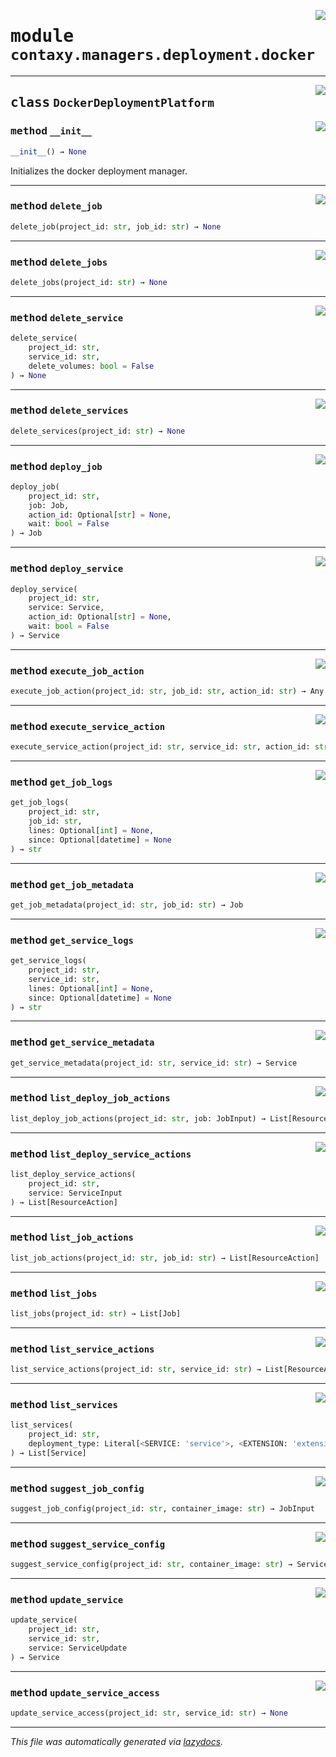 <!-- markdownlint-disable -->

<a href="https://github.com/ml-tooling/contaxy/blob/main/backend/src/contaxy/managers/deployment/docker.py#L0"><img align="right" style="float:right;" src="https://img.shields.io/badge/-source-cccccc?style=flat-square"></a>

# <kbd>module</kbd> `contaxy.managers.deployment.docker`






---

<a href="https://github.com/ml-tooling/contaxy/blob/main/backend/src/contaxy/managers/deployment/docker.py#L26"><img align="right" style="float:right;" src="https://img.shields.io/badge/-source-cccccc?style=flat-square"></a>

## <kbd>class</kbd> `DockerDeploymentPlatform`




<a href="https://github.com/ml-tooling/contaxy/blob/main/backend/src/contaxy/managers/deployment/docker.py#L29"><img align="right" style="float:right;" src="https://img.shields.io/badge/-source-cccccc?style=flat-square"></a>

### <kbd>method</kbd> `__init__`

```python
__init__() → None
```

Initializes the docker deployment manager. 




---

<a href="https://github.com/ml-tooling/contaxy/blob/main/backend/src/contaxy/managers/deployment/docker.py#L181"><img align="right" style="float:right;" src="https://img.shields.io/badge/-source-cccccc?style=flat-square"></a>

### <kbd>method</kbd> `delete_job`

```python
delete_job(project_id: str, job_id: str) → None
```





---

<a href="https://github.com/ml-tooling/contaxy/blob/main/backend/src/contaxy/managers/deployment/docker.py#L190"><img align="right" style="float:right;" src="https://img.shields.io/badge/-source-cccccc?style=flat-square"></a>

### <kbd>method</kbd> `delete_jobs`

```python
delete_jobs(project_id: str) → None
```





---

<a href="https://github.com/ml-tooling/contaxy/blob/main/backend/src/contaxy/managers/deployment/docker.py#L102"><img align="right" style="float:right;" src="https://img.shields.io/badge/-source-cccccc?style=flat-square"></a>

### <kbd>method</kbd> `delete_service`

```python
delete_service(
    project_id: str,
    service_id: str,
    delete_volumes: bool = False
) → None
```





---

<a href="https://github.com/ml-tooling/contaxy/blob/main/backend/src/contaxy/managers/deployment/docker.py#L112"><img align="right" style="float:right;" src="https://img.shields.io/badge/-source-cccccc?style=flat-square"></a>

### <kbd>method</kbd> `delete_services`

```python
delete_services(project_id: str) → None
```





---

<a href="https://github.com/ml-tooling/contaxy/blob/main/backend/src/contaxy/managers/deployment/docker.py#L139"><img align="right" style="float:right;" src="https://img.shields.io/badge/-source-cccccc?style=flat-square"></a>

### <kbd>method</kbd> `deploy_job`

```python
deploy_job(
    project_id: str,
    job: Job,
    action_id: Optional[str] = None,
    wait: bool = False
) → Job
```





---

<a href="https://github.com/ml-tooling/contaxy/blob/main/backend/src/contaxy/managers/deployment/docker.py#L56"><img align="right" style="float:right;" src="https://img.shields.io/badge/-source-cccccc?style=flat-square"></a>

### <kbd>method</kbd> `deploy_service`

```python
deploy_service(
    project_id: str,
    service: Service,
    action_id: Optional[str] = None,
    wait: bool = False
) → Service
```





---

<a href="https://github.com/ml-tooling/contaxy/blob/main/backend/src/contaxy/managers/deployment/docker.py#L237"><img align="right" style="float:right;" src="https://img.shields.io/badge/-source-cccccc?style=flat-square"></a>

### <kbd>method</kbd> `execute_job_action`

```python
execute_job_action(project_id: str, job_id: str, action_id: str) → Any
```





---

<a href="https://github.com/ml-tooling/contaxy/blob/main/backend/src/contaxy/managers/deployment/docker.py#L226"><img align="right" style="float:right;" src="https://img.shields.io/badge/-source-cccccc?style=flat-square"></a>

### <kbd>method</kbd> `execute_service_action`

```python
execute_service_action(project_id: str, service_id: str, action_id: str) → Any
```





---

<a href="https://github.com/ml-tooling/contaxy/blob/main/backend/src/contaxy/managers/deployment/docker.py#L200"><img align="right" style="float:right;" src="https://img.shields.io/badge/-source-cccccc?style=flat-square"></a>

### <kbd>method</kbd> `get_job_logs`

```python
get_job_logs(
    project_id: str,
    job_id: str,
    lines: Optional[int] = None,
    since: Optional[datetime] = None
) → str
```





---

<a href="https://github.com/ml-tooling/contaxy/blob/main/backend/src/contaxy/managers/deployment/docker.py#L171"><img align="right" style="float:right;" src="https://img.shields.io/badge/-source-cccccc?style=flat-square"></a>

### <kbd>method</kbd> `get_job_metadata`

```python
get_job_metadata(project_id: str, job_id: str) → Job
```





---

<a href="https://github.com/ml-tooling/contaxy/blob/main/backend/src/contaxy/managers/deployment/docker.py#L120"><img align="right" style="float:right;" src="https://img.shields.io/badge/-source-cccccc?style=flat-square"></a>

### <kbd>method</kbd> `get_service_logs`

```python
get_service_logs(
    project_id: str,
    service_id: str,
    lines: Optional[int] = None,
    since: Optional[datetime] = None
) → str
```





---

<a href="https://github.com/ml-tooling/contaxy/blob/main/backend/src/contaxy/managers/deployment/docker.py#L86"><img align="right" style="float:right;" src="https://img.shields.io/badge/-source-cccccc?style=flat-square"></a>

### <kbd>method</kbd> `get_service_metadata`

```python
get_service_metadata(project_id: str, service_id: str) → Service
```





---

<a href="https://github.com/ml-tooling/contaxy/blob/main/backend/src/contaxy/managers/deployment/docker.py#L164"><img align="right" style="float:right;" src="https://img.shields.io/badge/-source-cccccc?style=flat-square"></a>

### <kbd>method</kbd> `list_deploy_job_actions`

```python
list_deploy_job_actions(project_id: str, job: JobInput) → List[ResourceAction]
```





---

<a href="https://github.com/ml-tooling/contaxy/blob/main/backend/src/contaxy/managers/deployment/docker.py#L81"><img align="right" style="float:right;" src="https://img.shields.io/badge/-source-cccccc?style=flat-square"></a>

### <kbd>method</kbd> `list_deploy_service_actions`

```python
list_deploy_service_actions(
    project_id: str,
    service: ServiceInput
) → List[ResourceAction]
```





---

<a href="https://github.com/ml-tooling/contaxy/blob/main/backend/src/contaxy/managers/deployment/docker.py#L234"><img align="right" style="float:right;" src="https://img.shields.io/badge/-source-cccccc?style=flat-square"></a>

### <kbd>method</kbd> `list_job_actions`

```python
list_job_actions(project_id: str, job_id: str) → List[ResourceAction]
```





---

<a href="https://github.com/ml-tooling/contaxy/blob/main/backend/src/contaxy/managers/deployment/docker.py#L133"><img align="right" style="float:right;" src="https://img.shields.io/badge/-source-cccccc?style=flat-square"></a>

### <kbd>method</kbd> `list_jobs`

```python
list_jobs(project_id: str) → List[Job]
```





---

<a href="https://github.com/ml-tooling/contaxy/blob/main/backend/src/contaxy/managers/deployment/docker.py#L221"><img align="right" style="float:right;" src="https://img.shields.io/badge/-source-cccccc?style=flat-square"></a>

### <kbd>method</kbd> `list_service_actions`

```python
list_service_actions(project_id: str, service_id: str) → List[ResourceAction]
```





---

<a href="https://github.com/ml-tooling/contaxy/blob/main/backend/src/contaxy/managers/deployment/docker.py#L38"><img align="right" style="float:right;" src="https://img.shields.io/badge/-source-cccccc?style=flat-square"></a>

### <kbd>method</kbd> `list_services`

```python
list_services(
    project_id: str,
    deployment_type: Literal[<SERVICE: 'service'>, <EXTENSION: 'extension'>] = <DeploymentType.SERVICE: 'service'>
) → List[Service]
```





---

<a href="https://github.com/ml-tooling/contaxy/blob/main/backend/src/contaxy/managers/deployment/docker.py#L231"><img align="right" style="float:right;" src="https://img.shields.io/badge/-source-cccccc?style=flat-square"></a>

### <kbd>method</kbd> `suggest_job_config`

```python
suggest_job_config(project_id: str, container_image: str) → JobInput
```





---

<a href="https://github.com/ml-tooling/contaxy/blob/main/backend/src/contaxy/managers/deployment/docker.py#L216"><img align="right" style="float:right;" src="https://img.shields.io/badge/-source-cccccc?style=flat-square"></a>

### <kbd>method</kbd> `suggest_service_config`

```python
suggest_service_config(project_id: str, container_image: str) → ServiceInput
```





---

<a href="https://github.com/ml-tooling/contaxy/blob/main/backend/src/contaxy/managers/deployment/docker.py#L92"><img align="right" style="float:right;" src="https://img.shields.io/badge/-source-cccccc?style=flat-square"></a>

### <kbd>method</kbd> `update_service`

```python
update_service(
    project_id: str,
    service_id: str,
    service: ServiceUpdate
) → Service
```





---

<a href="https://github.com/ml-tooling/contaxy/blob/main/backend/src/contaxy/managers/deployment/docker.py#L98"><img align="right" style="float:right;" src="https://img.shields.io/badge/-source-cccccc?style=flat-square"></a>

### <kbd>method</kbd> `update_service_access`

```python
update_service_access(project_id: str, service_id: str) → None
```








---

_This file was automatically generated via [lazydocs](https://github.com/ml-tooling/lazydocs)._
